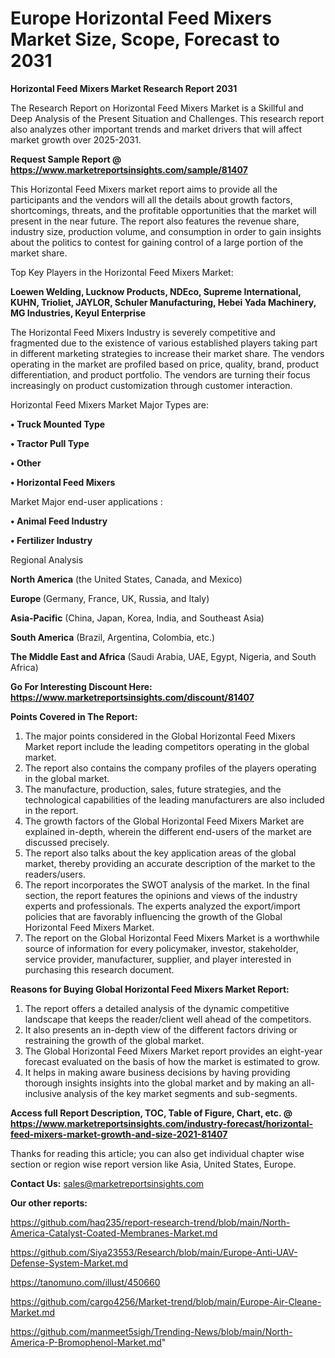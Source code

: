 # Europe Horizontal Feed Mixers Market Size, Scope, Forecast to 2031

<strong>Horizontal Feed Mixers Market Research Report 2031</strong>

The Research Report on Horizontal Feed Mixers Market is a Skillful and Deep Analysis of the Present Situation and Challenges. This research report also analyzes other important trends and market drivers that will affect market growth over 2025-2031.

<strong>Request Sample Report @ <a href=https://www.marketreportsinsights.com/sample/81407>https://www.marketreportsinsights.com/sample/81407</a></strong>

This Horizontal Feed Mixers market report aims to provide all the participants and the vendors will all the details about growth factors, shortcomings, threats, and the profitable opportunities that the market will present in the near future. The report also features the revenue share, industry size, production volume, and consumption in order to gain insights about the politics to contest for gaining control of a large portion of the market share.

Top Key Players in the Horizontal Feed Mixers Market:

<strong>Loewen Welding, Lucknow Products, NDEco, Supreme International, KUHN, Trioliet, JAYLOR, Schuler Manufacturing, Hebei Yada Machinery, MG Industries, Keyul Enterprise</strong>

The Horizontal Feed Mixers Industry is severely competitive and fragmented due to the existence of various established players taking part in different marketing strategies to increase their market share. The vendors operating in the market are profiled based on price, quality, brand, product differentiation, and product portfolio. The vendors are turning their focus increasingly on product customization through customer interaction.

Horizontal Feed Mixers Market Major Types are:

<strong>• Truck Mounted Type

• Tractor Pull Type

• Other

• Horizontal Feed Mixers</strong>

Market Major end-user applications :

<strong>• Animal Feed Industry

• Fertilizer Industry</strong>

Regional Analysis

</u><strong><b>North America</b></strong> (the United States, Canada, and Mexico)

<strong><b>Europe </b></strong>(Germany, France, UK, Russia, and Italy)

<strong><b>Asia-Pacific</b></strong> (China, Japan, Korea, India, and Southeast Asia)

<strong><b>South America</b></strong> (Brazil, Argentina, Colombia, etc.)

<strong><b>The Middle East and Africa</b></strong> (Saudi Arabia, UAE, Egypt, Nigeria, and South Africa)

<strong>Go For Interesting Discount Here: <a href=https://www.marketreportsinsights.com/discount/81407>https://www.marketreportsinsights.com/discount/81407</a></strong>

<strong>Points Covered in The Report:</strong>
<ol>
  <li>The major points considered in the Global Horizontal Feed Mixers Market report include the leading competitors operating in the global market.</li>
  <li>The report also contains the company profiles of the players operating in the global market.</li>
  <li>The manufacture, production, sales, future strategies, and the technological capabilities of the leading manufacturers are also included in the report.</li>
  <li>The growth factors of the Global Horizontal Feed Mixers Market are explained in-depth, wherein the different end-users of the market are discussed precisely.</li>
  <li>The report also talks about the key application areas of the global market, thereby providing an accurate description of the market to the readers/users.</li>
  <li>The report incorporates the SWOT analysis of the market. In the final section, the report features the opinions and views of the industry experts and professionals. The experts analyzed the export/import policies that are favorably influencing the growth of the Global Horizontal Feed Mixers Market.</li>
  <li>The report on the Global Horizontal Feed Mixers Market is a worthwhile source of information for every policymaker, investor, stakeholder, service provider, manufacturer, supplier, and player interested in purchasing this research document.</li>
</ol>
<strong>Reasons for Buying Global Horizontal Feed Mixers Market Report:</strong>

<ol>
  <li>The report offers a detailed analysis of the dynamic competitive landscape that keeps the reader/client well ahead of the competitors.</li>
  <li>It also presents an in-depth view of the different factors driving or restraining the growth of the global market.</li>
  <li>The Global Horizontal Feed Mixers Market report provides an eight-year forecast evaluated on the basis of how the market is estimated to grow.</li>
  <li>It helps in making aware business decisions by having providing thorough insights insights into the global market and by making an all-inclusive analysis of the key market segments and sub-segments.</li>
</ol>
<strong>Access full Report Description, TOC, Table of Figure, Chart, etc. @ <a href=https://www.marketreportsinsights.com/industry-forecast/horizontal-feed-mixers-market-growth-and-size-2021-81407>https://www.marketreportsinsights.com/industry-forecast/horizontal-feed-mixers-market-growth-and-size-2021-81407</a></strong>


Thanks for reading this article; you can also get individual chapter wise section or region wise report version like Asia, United States, Europe.

<strong>Contact Us:</strong>
sales@marketreportsinsights.com

<strong>Our other reports:</strong>

<a href=https://github.com/haq235/report-research-trend/blob/main/North-America-Catalyst-Coated-Membranes-Market.md>https://github.com/haq235/report-research-trend/blob/main/North-America-Catalyst-Coated-Membranes-Market.md</a>

<a href=https://github.com/Siya23553/Research/blob/main/Europe-Anti-UAV-Defense-System-Market.md>https://github.com/Siya23553/Research/blob/main/Europe-Anti-UAV-Defense-System-Market.md</a>

<a href=https://tanomuno.com/illust/450660>https://tanomuno.com/illust/450660</a>

<a href=https://github.com/cargo4256/Market-trend/blob/main/Europe-Air-Cleane-Market.md>https://github.com/cargo4256/Market-trend/blob/main/Europe-Air-Cleane-Market.md</a>

<a href=https://github.com/manmeet5sigh/Trending-News/blob/main/North-America-P-Bromophenol-Market.md>https://github.com/manmeet5sigh/Trending-News/blob/main/North-America-P-Bromophenol-Market.md</a>"
